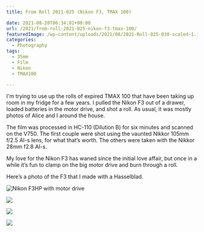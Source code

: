 ```yaml
---
title: From Roll 2021-025 (Nikon F3, TMAX 100)

date: 2021-08-20T06:34:01+00:00
url: /2021/from-roll-2021-025-nikon-f3-tmax-100/
featuredImage: /wp-content/uploads/2021/08/2021-Roll-025-030-scaled-1.jpg
categories:
  - Photography
tags:
  - 35mm
  - Film
  - Nikon
  - TMAX100

---
```


I'm trying to use up the rolls of expired TMAX 100 that have been taking up room in my fridge for a few years. I pulled the Nikon F3 out of a drawer, loaded batteries in the motor drive, and shot a roll. As usual, it was mostly photos of Alice and I around the house.

The film was processed in HC-110 (Dilution B) for six minutes and scanned on the V750. The first couple were shot using the vaunted Nikkor 105mm f/2.5 AI-s lens, for what that&#8217;s worth. The others were taken with the Nikkor 28mm f2.8 AI-s.

My love for the Nikon F3 has waned since the initial love affair, but once in a while it&#8217;s fun to clamp on the big motor drive and burn through a roll.


Here&#8217;s a photo of the F3 that I made with a Hasselblad.


![Nikon F3HP with motor drive](/img/2021/08/2016-Roll-014_09_Nikon-F3.jpg "Nikon F3HP with motor drive")

![](/img/2021/09/2021-Roll-025-003.jpg "")

![](/img/2021/09/2021-Roll-025-006.jpg "")

![](/img/2021/09/2021-Roll-025-020.jpg "")



 [1]: http://baty.net/img/2021/08/2016-Roll-014_09_Nikon-F3-scaled.jpg